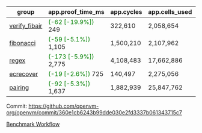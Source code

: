 | group | app.proof_time_ms | app.cycles | app.cells_used | leaf.proof_time_ms | leaf.cycles | leaf.cells_used |
| -- | -- | -- | -- | -- | -- | -- |
| [verify_fibair](https://github.com/openvm-org/openvm/blob/benchmark-results/benchmarks-pr/2145/verify_fibair-360e1cb6243b99dde030e2fd3337b061343715c7.md) |<span style='color: green'>(-62 [-19.9%])</span> 249 |  322,610 |  2,058,654 |- | - | - |
| [fibonacci](https://github.com/openvm-org/openvm/blob/benchmark-results/benchmarks-pr/2145/fibonacci-360e1cb6243b99dde030e2fd3337b061343715c7.md) |<span style='color: green'>(-59 [-5.1%])</span> 1,105 |  1,500,210 |  2,107,962 |- | - | - |
| [regex](https://github.com/openvm-org/openvm/blob/benchmark-results/benchmarks-pr/2145/regex-360e1cb6243b99dde030e2fd3337b061343715c7.md) |<span style='color: green'>(-173 [-5.9%])</span> 2,775 |  4,108,483 |  17,662,886 |- | - | - |
| [ecrecover](https://github.com/openvm-org/openvm/blob/benchmark-results/benchmarks-pr/2145/ecrecover-360e1cb6243b99dde030e2fd3337b061343715c7.md) |<span style='color: green'>(-19 [-2.6%])</span> 725 |  140,497 |  2,275,056 |- | - | - |
| [pairing](https://github.com/openvm-org/openvm/blob/benchmark-results/benchmarks-pr/2145/pairing-360e1cb6243b99dde030e2fd3337b061343715c7.md) |<span style='color: green'>(-92 [-5.3%])</span> 1,637 |  1,882,939 |  25,847,762 |- | - | - |


Commit: https://github.com/openvm-org/openvm/commit/360e1cb6243b99dde030e2fd3337b061343715c7

[Benchmark Workflow](https://github.com/openvm-org/openvm/actions/runs/17872374699)
